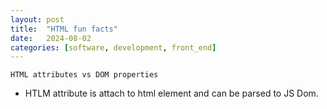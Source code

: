 ```yaml
---
layout: post
title:  "HTML fun facts"
date:   2024-08-02
categories: [software, development, front_end]
---
```


`HTML attributes vs DOM properties`
- HTLM attribute is attach to html element and can be parsed to JS Dom. 

